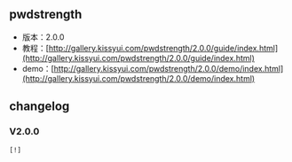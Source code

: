 ## pwdstrength

* 版本：2.0.0
* 教程：[http://gallery.kissyui.com/pwdstrength/2.0.0/guide/index.html](http://gallery.kissyui.com/pwdstrength/2.0.0/guide/index.html)
* demo：[http://gallery.kissyui.com/pwdstrength/2.0.0/demo/index.html](http://gallery.kissyui.com/pwdstrength/2.0.0/demo/index.html)

## changelog

### V2.0.0

    [!]


